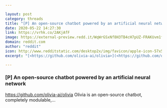 ```yaml
---

layout: post
category: threads
title: "[P] An open-source chatbot powered by an artificial neural network"
date: 2020-05-22 14:27:30
link: https://vrhk.co/2AKjAfF
image: https://external-preview.redd.it/WqWrGSxNf8H3TB4cH7pUZ-FRAKUvm1fxMfyFtxfU5mk.jpg?width=1200&height=628.272251309&auto=webp&crop=1200:628.272251309,smart&s=daaf6a9fb4034e77c17a1fb059ae229cfba8d63d
domain: reddit.com
author: "reddit"
icon: http://www.redditstatic.com/desktop2x/img/favicon/apple-icon-57x57.png
excerpt: "[<https://github.com/olivia-ai/olivia>](<https://github.com/olivia-ai/olivia>) Olivia is an open-source chatbot, completely modulable,..."

---
```


### [P] An open-source chatbot powered by an artificial neural network

[<https://github.com/olivia-ai/olivia>](<https://github.com/olivia-ai/olivia>) Olivia is an open-source chatbot, completely modulable,...